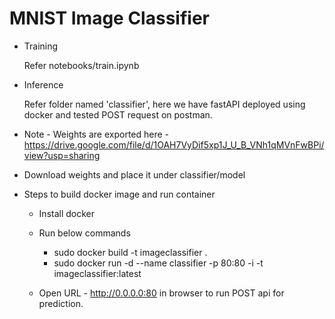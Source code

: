 # MNIST Image Classifier

* Training

    Refer notebooks/train.ipynb

* Inference

    Refer folder named 'classifier', here we have fastAPI deployed using docker and tested POST request on postman.

- Note - Weights are exported here - https://drive.google.com/file/d/1OAH7VyDif5xp1J_U_B_VNh1qMVnFwBPi/view?usp=sharing

- Download weights and place it under classifier/model

* Steps to build docker image and run container

    - Install docker

    - Run below commands

        - sudo docker build -t imageclassifier .
        - sudo docker run -d --name classifier -p 80:80 -i -t imageclassifier:latest

    - Open URL - http://0.0.0.0:80 in browser to run POST api for prediction.